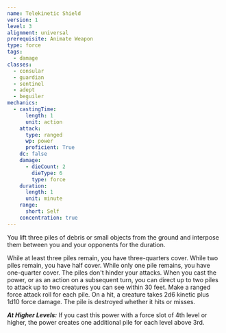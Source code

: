 ```yaml
---
name: Telekinetic Shield
version: 1
level: 3
alignment: universal
prerequisite: Animate Weapon
type: force
tags:
  - damage
classes:
  - consular
  - guardian
  - sentinel
  - adept
  - beguiler
mechanics:
  - castingTime:
      length: 1
      unit: action
    attack:
      type: ranged
      wp: power
      proficient: True
    dc: false
    damage:
      - dieCount: 2
        dieType: 6
        type: force
    duration:
      length: 1
      unit: minute
    range:
      short: Self
    concentration: true
---
```

You lift three piles of debris or small objects from the ground and interpose them between you and your opponents for the duration. 

While at least three piles remain, you have three-quarters cover. While two piles remain, you have half cover. While only one pile remains, you have one-quarter cover. The piles don't hinder your attacks. When you cast the power, or as an action on a subsequent turn, you can direct up to two piles to attack up to two creatures you can see within 30 feet. Make a ranged force attack roll for each pile. On a hit, a creature takes 2d6 kinetic plus 1d10 force damage. The pile is destroyed whether it hits or misses.

***__At Higher Levels__:*** If you cast this power with a force slot of 4th level or higher, the power creates one additional pile for each level above 3rd. 
    